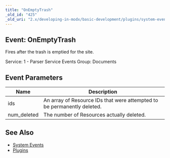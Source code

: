 ```yaml
---
title: "OnEmptyTrash"
_old_id: "425"
_old_uri: "2.x/developing-in-modx/basic-development/plugins/system-events/onemptytrash"
---
```


## Event: OnEmptyTrash

Fires after the trash is emptied for the site.

Service: 1 - Parser Service Events
Group: Documents

## Event Parameters

| Name         | Description                                                             |
| ------------ | ----------------------------------------------------------------------- |
| ids          | An array of Resource IDs that were attempted to be permanently deleted. |
| num\_deleted | The number of Resources actually deleted.                               |

## See Also

- [System Events](extending-modx/plugins/system-events "System Events")
- [Plugins](extending-modx/plugins "Plugins")
